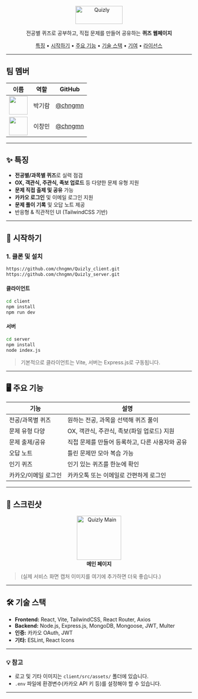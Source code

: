 <p align="center">
    <img width="128" height="48.8" alt="Quizly" src="https://github.com/user-attachments/assets/293532ef-f204-4907-8e13-069e56e5c18a" />
</p>
<p align="center">전공별 퀴즈로 공부하고, 직접 문제를 만들어 공유하는 <b>퀴즈 웹페이지</b></p>

<p align="center">
  <a href="#특징">특징</a> •
  <a href="#시작하기">시작하기</a> •
  <a href="#주요-기능">주요 기능</a> •
  <a href="#기술-스택">기술 스택</a> •
  <a href="#기여">기여</a> •
  <a href="#라이선스">라이선스</a>
</p>

---

## 팀 멤버

| 이름 | 역할 | GitHub |
|------|------|--------|
| <img src="https://github.com/71ram.png" width="50"/> | 박기람 | [@chngmn](https://github.com/71ram) |
| <img src="https://github.com/chmngmn.png" width="50"/> | 이창민 | [@chngmn](https://github.com/chngmn) |

---

## ✨ 특징

- **전공별/과목별 퀴즈**로 실력 점검
- **OX, 객관식, 주관식, 족보 업로드** 등 다양한 문제 유형 지원
- **문제 직접 출제 및 공유** 가능
- **카카오 로그인** 및 이메일 로그인 지원
- **문제 풀이 기록** 및 오답 노트 제공
- 반응형 & 직관적인 UI (TailwindCSS 기반)

---

## 🚀 시작하기


### 1. 클론 및 설치

```bash
https://github.com/chngmn/Quizly_client.git
https://github.com/chngmn/Quizly_server.git
```

#### 클라이언트

```bash
cd client
npm install
npm run dev
```

#### 서버

```bash
cd server
npm install
node index.js
```

> 기본적으로 클라이언트는 Vite, 서버는 Express.js로 구동됩니다.

---

## 🖥️ 주요 기능

| 기능                | 설명                                                         |
|---------------------|-------------------------------------------------------------|
| 전공/과목별 퀴즈    | 원하는 전공, 과목을 선택해 퀴즈 풀이                        |
| 문제 유형 다양      | OX, 객관식, 주관식, 족보(파일 업로드) 지원                 |
| 문제 출제/공유      | 직접 문제를 만들어 등록하고, 다른 사용자와 공유             |
| 오답 노트           | 틀린 문제만 모아 복습 가능                                  |
| 인기 퀴즈           | 인기 있는 퀴즈를 한눈에 확인                                |
| 카카오/이메일 로그인| 카카오톡 또는 이메일로 간편하게 로그인                      |

---

## 📸 스크린샷

<p align="center">
  <img src="client/src/assets/logo.png" alt="Quizly Main" width="120"/>
  <br/>
  <b>메인 페이지</b>
</p>

> (실제 서비스 화면 캡처 이미지를 여기에 추가하면 더욱 좋습니다.)

---

## 🛠️ 기술 스택

- **Frontend:** React, Vite, TailwindCSS, React Router, Axios
- **Backend:** Node.js, Express.js, MongoDB, Mongoose, JWT, Multer
- **인증:** 카카오 OAuth, JWT
- **기타:** ESLint, React Icons

---

### 💡 참고

- 로고 및 기타 이미지는 `client/src/assets/` 폴더에 있습니다.
- `.env` 파일에 환경변수(카카오 API 키 등)를 설정해야 할 수 있습니다.

---
